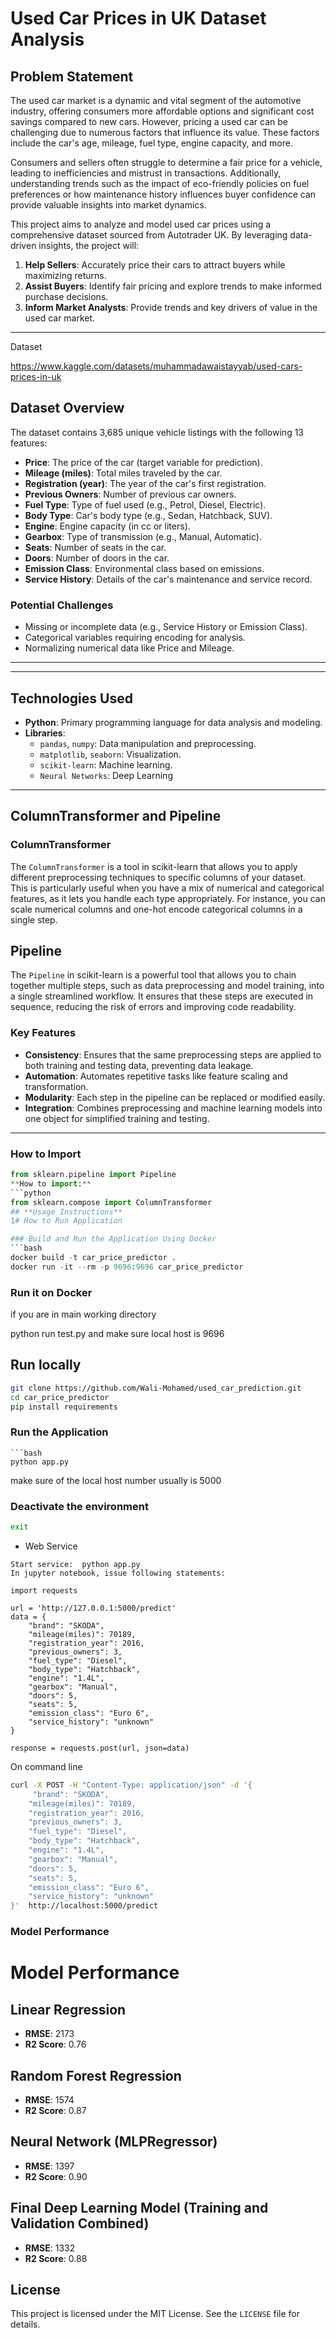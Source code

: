 # Used Car Prices in UK Dataset Analysis

## **Problem Statement**
The used car market is a dynamic and vital segment of the automotive industry, offering consumers more affordable options and significant cost savings compared to new cars. However, pricing a used car can be challenging due to numerous factors that influence its value. These factors include the car's age, mileage, fuel type, engine capacity, and more. 

Consumers and sellers often struggle to determine a fair price for a vehicle, leading to inefficiencies and mistrust in transactions. Additionally, understanding trends such as the impact of eco-friendly policies on fuel preferences or how maintenance history influences buyer confidence can provide valuable insights into market dynamics.

This project aims to analyze and model used car prices using a comprehensive dataset sourced from Autotrader UK. By leveraging data-driven insights, the project will:

1. **Help Sellers**: Accurately price their cars to attract buyers while maximizing returns.
2. **Assist Buyers**: Identify fair pricing and explore trends to make informed purchase decisions.
3. **Inform Market Analysts**: Provide trends and key drivers of value in the used car market.

---
Dataset

https://www.kaggle.com/datasets/muhammadawaistayyab/used-cars-prices-in-uk

## **Dataset Overview**
The dataset contains 3,685 unique vehicle listings with the following 13 features:

- **Price**: The price of the car (target variable for prediction).
- **Mileage (miles)**: Total miles traveled by the car.
- **Registration (year)**: The year of the car's first registration.
- **Previous Owners**: Number of previous car owners.
- **Fuel Type**: Type of fuel used (e.g., Petrol, Diesel, Electric).
- **Body Type**: Car's body type (e.g., Sedan, Hatchback, SUV).
- **Engine**: Engine capacity (in cc or liters).
- **Gearbox**: Type of transmission (e.g., Manual, Automatic).
- **Seats**: Number of seats in the car.
- **Doors**: Number of doors in the car.
- **Emission Class**: Environmental class based on emissions.
- **Service History**: Details of the car's maintenance and service record.

### **Potential Challenges**
- Missing or incomplete data (e.g., Service History or Emission Class).
- Categorical variables requiring encoding for analysis.
- Normalizing numerical data like Price and Mileage.

---

---

## **Technologies Used**
- **Python**: Primary programming language for data analysis and modeling.
- **Libraries**: 
  - `pandas`, `numpy`: Data manipulation and preprocessing.
  - `matplotlib`, `seaborn`: Visualization.
  - `scikit-learn`: Machine learning.
  - `Neural Networks`: Deep Learning

---
## ColumnTransformer and Pipeline

### ColumnTransformer  
The `ColumnTransformer` is a tool in scikit-learn that allows you to apply different preprocessing techniques to specific columns of your dataset. This is particularly useful when you have a mix of numerical and categorical features, as it lets you handle each type appropriately. For instance, you can scale numerical columns and one-hot encode categorical columns in a single step. 

## Pipeline

The `Pipeline` in scikit-learn is a powerful tool that allows you to chain together multiple steps, such as data preprocessing and model training, into a single streamlined workflow. It ensures that these steps are executed in sequence, reducing the risk of errors and improving code readability. 

### Key Features
- **Consistency**: Ensures that the same preprocessing steps are applied to both training and testing data, preventing data leakage.
- **Automation**: Automates repetitive tasks like feature scaling and transformation.
- **Modularity**: Each step in the pipeline can be replaced or modified easily.
- **Integration**: Combines preprocessing and machine learning models into one object for simplified training and testing.

---

### How to Import  
```python
from sklearn.pipeline import Pipeline
**How to import:**  
```python
from sklearn.compose import ColumnTransformer
## **Usage Instructions**
1# How to Run Application

### Build and Run the Application Using Docker
```bash
docker build -t car_price_predictor .
docker run -it --rm -p 9696:9696 car_price_predictor
```
### Run it on Docker

if you are in main working directory

python run test.py
and make sure local host is 9696


## Run locally
```bash
git clone https://github.com/Wali-Mohamed/used_car_prediction.git
cd car_price_predictor
pip install requirements
```

### Run the Application
```
```bash
python app.py

```
make sure of the local host number
usually is 5000
### Deactivate the environment
```bash
exit
```
* Web Service

```
Start service:  python app.py
In jupyter notebook, issue following statements:

import requests

url = 'http://127.0.0.1:5000/predict'
data = {
    "brand": "SKODA",
    "mileage(miles)": 70189,
    "registration_year": 2016,
    "previous_owners": 3,
    "fuel_type": "Diesel",
    "body_type": "Hatchback",
    "engine": "1.4L",
    "gearbox": "Manual",
    "doors": 5,
    "seats": 5,
    "emission_class": "Euro 6",
    "service_history": "unknown"
}

response = requests.post(url, json=data)

```
On command line

```bash
curl -X POST -H "Content-Type: application/json" -d '{
     "brand": "SKODA",
    "mileage(miles)": 70189,
    "registration_year": 2016,
    "previous_owners": 3,
    "fuel_type": "Diesel",
    "body_type": "Hatchback",
    "engine": "1.4L",
    "gearbox": "Manual",
    "doors": 5,
    "seats": 5,
    "emission_class": "Euro 6",
    "service_history": "unknown"
}'  http://localhost:5000/predict
```

### Model Performance

# Model Performance

## Linear Regression
- **RMSE**: 2173
- **R2 Score**: 0.76

## Random Forest Regression
- **RMSE**: 1574
- **R2 Score**: 0.87

## Neural Network (MLPRegressor)
- **RMSE**: 1397
- **R2 Score**: 0.90

## Final Deep Learning Model (Training and Validation Combined)
- **RMSE**: 1332
- **R2 Score**: 0.88

## **License**
This project is licensed under the MIT License. See the `LICENSE` file for details.

